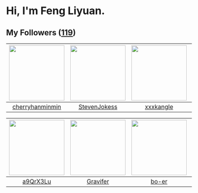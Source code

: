 # Hi, I'm Feng Liyuan.

## My Followers ([119](https://github.com/SunRunAway?tab=followers))

| <img src="https://avatars.githubusercontent.com/u/83270523?v=4" width="150" height="150" /> | <img src="https://avatars.githubusercontent.com/u/71307974?v=4" width="150" height="150" /> | <img src="https://avatars.githubusercontent.com/u/88874211?v=4" width="150" height="150" /> | <img src="https://avatars.githubusercontent.com/u/50138288?v=4" width="150" height="150" /> |
| :-----------------------------------------------------------------------------------------: | :-----------------------------------------------------------------------------------------: | :-----------------------------------------------------------------------------------------: | :-----------------------------------------------------------------------------------------: |
|                    [cherryhanminmin](https://github.com/cherryhanminmin)                    |                       [StevenJokess](https://github.com/StevenJokess)                       |                          [xxxkangle](https://github.com/xxxkangle)                          |                       [xuhuifang996](https://github.com/xuhuifang996)                       |

| <img src="https://avatars.githubusercontent.com/u/46620760?v=4" width="150" height="150" /> | <img src="https://avatars.githubusercontent.com/u/44160838?v=4" width="150" height="150" /> | <img src="https://avatars.githubusercontent.com/u/49479987?v=4" width="150" height="150" /> | <img src="https://avatars.githubusercontent.com/u/119645983?v=4" width="150" height="150" /> |
| :-----------------------------------------------------------------------------------------: | :-----------------------------------------------------------------------------------------: | :-----------------------------------------------------------------------------------------: | :------------------------------------------------------------------------------------------: |
|                           [a9QrX3Lu](https://github.com/a9QrX3Lu)                           |                           [Gravifer](https://github.com/Gravifer)                           |                              [bo-er](https://github.com/bo-er)                              |                                [zcrv](https://github.com/zcrv)                               |